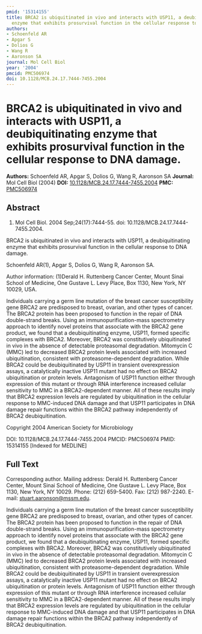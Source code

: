 ```yaml
---
pmid: '15314155'
title: BRCA2 is ubiquitinated in vivo and interacts with USP11, a deubiquitinating
  enzyme that exhibits prosurvival function in the cellular response to DNA damage.
authors:
- Schoenfeld AR
- Apgar S
- Dolios G
- Wang R
- Aaronson SA
journal: Mol Cell Biol
year: '2004'
pmcid: PMC506974
doi: 10.1128/MCB.24.17.7444-7455.2004
---
```


# BRCA2 is ubiquitinated in vivo and interacts with USP11, a deubiquitinating enzyme that exhibits prosurvival function in the cellular response to DNA damage.
**Authors:** Schoenfeld AR, Apgar S, Dolios G, Wang R, Aaronson SA
**Journal:** Mol Cell Biol (2004)
**DOI:** [10.1128/MCB.24.17.7444-7455.2004](https://doi.org/10.1128/MCB.24.17.7444-7455.2004)
**PMC:** [PMC506974](https://www.ncbi.nlm.nih.gov/pmc/articles/PMC506974/)

## Abstract

1. Mol Cell Biol. 2004 Sep;24(17):7444-55. doi: 10.1128/MCB.24.17.7444-7455.2004.

BRCA2 is ubiquitinated in vivo and interacts with USP11, a deubiquitinating 
enzyme that exhibits prosurvival function in the cellular response to DNA 
damage.

Schoenfeld AR(1), Apgar S, Dolios G, Wang R, Aaronson SA.

Author information:
(1)Derald H. Ruttenberg Cancer Center, Mount Sinai School of Medicine, One 
Gustave L. Levy Place, Box 1130, New York, NY 10029, USA.

Individuals carrying a germ line mutation of the breast cancer susceptibility 
gene BRCA2 are predisposed to breast, ovarian, and other types of cancer. The 
BRCA2 protein has been proposed to function in the repair of DNA double-strand 
breaks. Using an immunopurification-mass spectrometry approach to identify novel 
proteins that associate with the BRCA2 gene product, we found that a 
deubiquitinating enzyme, USP11, formed specific complexes with BRCA2. Moreover, 
BRCA2 was constitutively ubiquitinated in vivo in the absence of detectable 
proteasomal degradation. Mitomycin C (MMC) led to decreased BRCA2 protein levels 
associated with increased ubiquitination, consistent with proteasome-dependent 
degradation. While BRCA2 could be deubiquitinated by USP11 in transient 
overexpression assays, a catalytically inactive USP11 mutant had no effect on 
BRCA2 ubiquitination or protein levels. Antagonism of USP11 function either 
through expression of this mutant or through RNA interference increased cellular 
sensitivity to MMC in a BRCA2-dependent manner. All of these results imply that 
BRCA2 expression levels are regulated by ubiquitination in the cellular response 
to MMC-induced DNA damage and that USP11 participates in DNA damage repair 
functions within the BRCA2 pathway independently of BRCA2 deubiquitination.

Copyright 2004 American Society for Microbiology

DOI: 10.1128/MCB.24.17.7444-7455.2004
PMCID: PMC506974
PMID: 15314155 [Indexed for MEDLINE]

## Full Text

Corresponding author. Mailing address: Derald H. Ruttenberg Cancer Center, Mount Sinai School of Medicine, One Gustave L. Levy Place, Box 1130, New York, NY 10029. Phone: (212) 659-5400. Fax: (212) 987-2240. E-mail: stuart.aaronson@mssm.edu.

Individuals carrying a germ line mutation of the breast cancer susceptibility gene BRCA2 are predisposed to breast, ovarian, and other types of cancer. The BRCA2 protein has been proposed to function in the repair of DNA double-strand breaks. Using an immunopurification-mass spectrometry approach to identify novel proteins that associate with the BRCA2 gene product, we found that a deubiquitinating enzyme, USP11, formed specific complexes with BRCA2. Moreover, BRCA2 was constitutively ubiquitinated in vivo in the absence of detectable proteasomal degradation. Mitomycin C (MMC) led to decreased BRCA2 protein levels associated with increased ubiquitination, consistent with proteasome-dependent degradation. While BRCA2 could be deubiquitinated by USP11 in transient overexpression assays, a catalytically inactive USP11 mutant had no effect on BRCA2 ubiquitination or protein levels. Antagonism of USP11 function either through expression of this mutant or through RNA interference increased cellular sensitivity to MMC in a BRCA2-dependent manner. All of these results imply that BRCA2 expression levels are regulated by ubiquitination in the cellular response to MMC-induced DNA damage and that USP11 participates in DNA damage repair functions within the BRCA2 pathway independently of BRCA2 deubiquitination.
